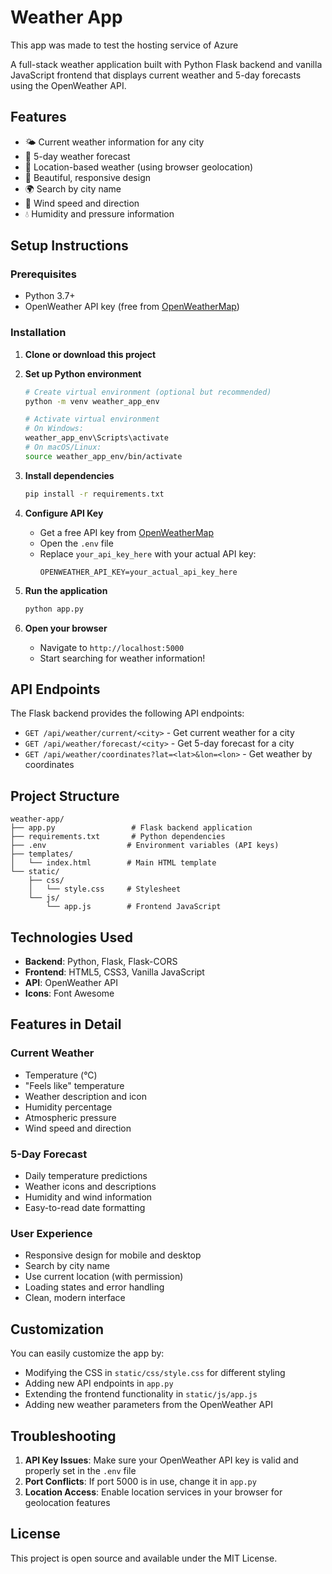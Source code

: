 # Weather App

This app was made to test the hosting service of Azure

A full-stack weather application built with Python Flask backend and vanilla JavaScript frontend that displays current weather and 5-day forecasts using the OpenWeather API.

## Features

- 🌤️ Current weather information for any city
- 📅 5-day weather forecast
- 📍 Location-based weather (using browser geolocation)
- 🎨 Beautiful, responsive design
- 🌍 Search by city name
- 💨 Wind speed and direction
- 💧 Humidity and pressure information

## Setup Instructions

### Prerequisites

- Python 3.7+
- OpenWeather API key (free from [OpenWeatherMap](https://openweathermap.org/api))

### Installation

1. **Clone or download this project**

2. **Set up Python environment**
   ```bash
   # Create virtual environment (optional but recommended)
   python -m venv weather_app_env
   
   # Activate virtual environment
   # On Windows:
   weather_app_env\Scripts\activate
   # On macOS/Linux:
   source weather_app_env/bin/activate
   ```

3. **Install dependencies**
   ```bash
   pip install -r requirements.txt
   ```

4. **Configure API Key**
   - Get a free API key from [OpenWeatherMap](https://openweathermap.org/api)
   - Open the `.env` file
   - Replace `your_api_key_here` with your actual API key:
     ```
     OPENWEATHER_API_KEY=your_actual_api_key_here
     ```

5. **Run the application**
   ```bash
   python app.py
   ```

6. **Open your browser**
   - Navigate to `http://localhost:5000`
   - Start searching for weather information!

## API Endpoints

The Flask backend provides the following API endpoints:

- `GET /api/weather/current/<city>` - Get current weather for a city
- `GET /api/weather/forecast/<city>` - Get 5-day forecast for a city
- `GET /api/weather/coordinates?lat=<lat>&lon=<lon>` - Get weather by coordinates

## Project Structure

```
weather-app/
├── app.py                 # Flask backend application
├── requirements.txt       # Python dependencies
├── .env                  # Environment variables (API keys)
├── templates/
│   └── index.html        # Main HTML template
└── static/
    ├── css/
    │   └── style.css     # Stylesheet
    └── js/
        └── app.js        # Frontend JavaScript
```

## Technologies Used

- **Backend**: Python, Flask, Flask-CORS
- **Frontend**: HTML5, CSS3, Vanilla JavaScript
- **API**: OpenWeather API
- **Icons**: Font Awesome

## Features in Detail

### Current Weather
- Temperature (°C)
- "Feels like" temperature
- Weather description and icon
- Humidity percentage
- Atmospheric pressure
- Wind speed and direction

### 5-Day Forecast
- Daily temperature predictions
- Weather icons and descriptions
- Humidity and wind information
- Easy-to-read date formatting

### User Experience
- Responsive design for mobile and desktop
- Search by city name
- Use current location (with permission)
- Loading states and error handling
- Clean, modern interface

## Customization

You can easily customize the app by:

- Modifying the CSS in `static/css/style.css` for different styling
- Adding new API endpoints in `app.py`
- Extending the frontend functionality in `static/js/app.js`
- Adding new weather parameters from the OpenWeather API

## Troubleshooting

1. **API Key Issues**: Make sure your OpenWeather API key is valid and properly set in the `.env` file
2. **Port Conflicts**: If port 5000 is in use, change it in `app.py`
3. **Location Access**: Enable location services in your browser for geolocation features

## License

This project is open source and available under the MIT License.


